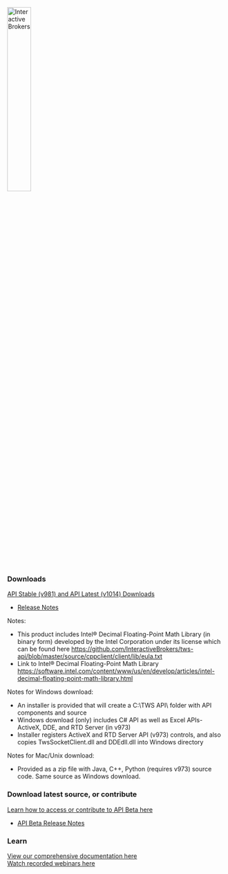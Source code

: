 <a href="http://www.interactivebrokers.com/en/main.php" target="_self">
  <img src="https://www.interactivebrokers.com/images/2015/template/logo-ib-ibkr-txtblk.svg" alt="Interactive Brokers" border="0" width="33%"/>
</a>

### Downloads
[API Stable (v981) and API Latest (v1014) Downloads](http://interactivebrokers.github.io/)    
 - [Release Notes](https://www.interactivebrokers.com/en/index.php?f=24356)

Notes:
- This product includes Intel® Decimal Floating-Point Math Library (in binary form) developed by the Intel Corporation under its license which can be found here https://github.com/InteractiveBrokers/tws-api/blob/master/source/cppclient/client/lib/eula.txt
- Link to Intel® Decimal Floating-Point Math Library https://software.intel.com/content/www/us/en/develop/articles/intel-decimal-floating-point-math-library.html

Notes for Windows download: 
 - An installer is provided that will create a C:\TWS API\ folder with API components and source
 - Windows download (only) includes C# API as well as Excel APIs- ActiveX, DDE, and RTD Server (in v973)
 - Installer registers ActiveX and RTD Server API (v973) controls, and also copies TwsSocketClient.dll and DDEdll.dll into Windows directory
 
Notes for Mac/Unix download: 
 - Provided as a zip file with Java, C++, Python (requires v973) source code. Same source as Windows download.
 

### Download latest source, or contribute
[Learn how to access or contribute to API Beta here](http://interactivebrokers.github.io/api_software_contribute.html)  
 - [API Beta Release Notes](https://www.interactivebrokers.com/en/index.php?f=5061&nhf=T)

### Learn
[View our comprehensive documentation here](http://interactivebrokers.github.io/tws-api/) <br>
[Watch recorded webinars here](https://www.interactivebrokers.com/en/index.php?f=1350&t=recorded&q=API&p=1)
